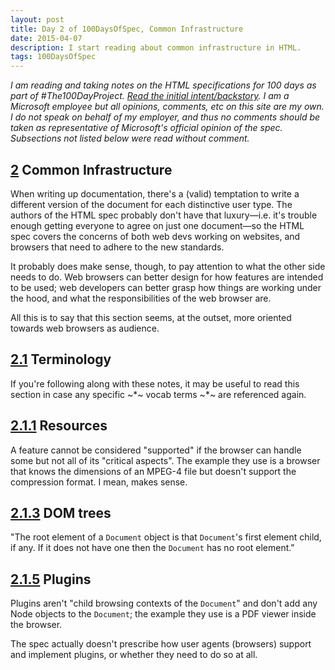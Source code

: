 ```yaml
---
layout: post
title: Day 2 of 100DaysOfSpec, Common Infrastructure
date: 2015-04-07
description: I start reading about common infrastructure in HTML.
tags: 100DaysOfSpec
---
```


*I am reading and taking notes on the HTML specifications for 100 days as part of #The100DayProject. [Read the initial intent/backstory](http://melanie-richards.com/blog/100-day-project). I am a Microsoft employee but all opinions, comments, etc on this site are my own. I do not speak on behalf of my employer, and thus no comments should be taken as representative of Microsoft's official opinion of the spec. Subsections not listed below were read without comment.*

## [2](http://www.w3.org/TR/html5/infrastructure.html#infrastructure) Common Infrastructure

When writing up documentation, there's a (valid) temptation to write a different version of the document for each distinctive user type. The authors of the HTML spec probably don't have that luxury—i.e. it's trouble enough getting everyone to agree on just one document—so the HTML spec covers the concerns of both web devs working on websites, and browsers that need to adhere to the new standards.

It probably does make sense, though, to pay attention to what the other side needs to do. Web browsers can better design for how features are intended to be used; web developers can better grasp how things are working under the hood, and what the responsibilities of the web browser are.

All this is to say that this section seems, at the outset, more oriented towards web browsers as audience.

## [2.1](http://www.w3.org/TR/html5/infrastructure.html#terminology) Terminology

If you're following along with these notes, it may be useful to read this section in case any specific ~*~ vocab terms ~*~ are referenced again.

## [2.1.1](http://www.w3.org/TR/html5/infrastructure.html#resources) Resources

A feature cannot be considered "supported" if the browser can handle some but not all of its "critical aspects". The example they use is a browser that knows the dimensions of an MPEG-4 file but doesn't support the compression format. I mean, makes sense.

## [2.1.3](http://www.w3.org/TR/html5/infrastructure.html#dom-trees) DOM trees

"The root element of a `Document` object is that `Document`'s first element child, if any. If it does not have one then the `Document` has no root element."

## [2.1.5](http://www.w3.org/TR/html5/infrastructure.html#plugins) Plugins

Plugins aren't "child browsing contexts of the `Document`" and don't add any Node objects to the `Document`; the example they use is a PDF viewer inside the browser.

The spec actually doesn't prescribe how user agents (browsers) support and implement plugins, or whether they need to do so at all.
